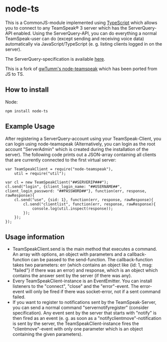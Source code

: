 node-ts
==============

This is a CommonJS-module implemented using [TypeScript](http://typescriptlang.org) which allows you to connect to any TeamSpeak® 3 server which has the ServerQuery-API enabled. Using the ServerQuery-API, you can do everything a normal TeamSpeak-user can do (except sending and receiving voice data) automatically via JavaScript/TypeScript (e. g. listing clients logged in on the server).

The ServerQuery-specification is available [here](http://media.teamspeak.com/ts3_literature/TeamSpeak%203%20Server%20Query%20Manual.pdf).

This is a fork of [gwTumm's node-teamspeak](https://github.com/gwTumm/node-teamspeak) which has been ported from JS to TS.

How to install
---------------

Node:

	npm install node-ts
	
Example Usage
----------------

After registering a ServerQuery-account using your TeamSpeak-Client, you
can login using node-teamspeak (Alternatively, you can login as the root
account "ServerAdmin" which is created during the installation of the 
server). The following code prints out a JSON-array containing all
 clients that are currently connected to the first virtual server:

	var TeamSpeakClient = require("node-teamspeak"),
		util = require("util");

	var cl = new TeamSpeakClient("##SERVERIP###");
	cl.send("login", {client_login_name: "##USERNAME##", client_login_password: "##PASSWORD##"}, function(err, response, rawResponse){
		cl.send("use", {sid: 1}, function(err, response, rawResponse){
			cl.send("clientlist", function(err, response, rawResponse){
				console.log(util.inspect(response));
			});
		});
	});

Usage information
-----------------

* TeamSpeakClient.send is the main method that executes a command. An array
with options, an object with parameters and a callback-function can be
passed to the send-function. The callback-function takes two parameters:
err (which contains an object like {id: 1, msg: "failed"} if there was an
error) and response, which is an object which contains the answer sent
by the server (if there was any).
* Every TeamSpeakClient-instance is an EventEmitter. You can install
listeners to the "connect", "close" and the "error"-event. The error-event
will only be fired if there was socket-error, not if a sent command failed.
* If you want to register to notifications sent by the TeamSpeak-Server,
you can send a normal command "servernotifyregister" (consider specification).
Any event sent by the server that starts with "notify" is then fired as
an event (e. g. as soon as a "notifyclientmove"-notification is sent by the server,
the TeamSpeakClient-instance fires the "clientmove"-event with only
one parameter which is an object containing the given parameters). 
